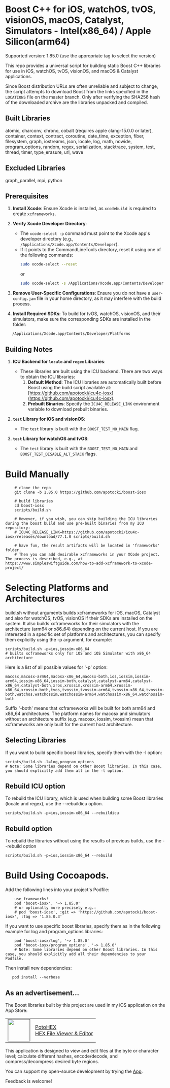 # Boost C++ for iOS, watchOS, tvOS, visionOS, macOS, Catalyst, Simulators - Intel(x86_64) / Apple Silicon(arm64)

Supported version: 1.85.0 (use the appropriate tag to select the version)

This repo provides a universal script for building static Boost C++ libraries for use in iOS, watchOS, tvOS, visionOS, and macOS & Catalyst applications.

Since Boost distribution URLs are often unreliable and subject to change, the script attempts to download Boost from the links specified in the `LOCATIONS` file on the master branch. Only after verifying the SHA256 hash of the downloaded archive are the libraries unpacked and compiled.

## Built Libraries
atomic, charconv, chrono, cobalt (requires apple clang-15.0.0 or later), container, context, contract, coroutine, date_time, exception, fiber, filesystem, graph, iostreams, json, locale, log, math, nowide, program_options, random, regex, serialization, stacktrace, system, test, thread, timer, type_erasure, url, wave

## Excluded Libraries
graph_parallel, mpi, python

## Prerequisites

1. **Install Xcode**: Ensure Xcode is installed, as `xcodebuild` is required to create `xcframeworks`.

2. **Verify Xcode Developer Directory**:
   - The `xcode-select -p` command must point to the Xcode app's developer directory (e.g., `/Applications/Xcode.app/Contents/Developer`).
   - If it points to the CommandLineTools directory, reset it using one of the following commands:
     ```bash
     sudo xcode-select --reset
     ```
     or
     ```bash
     sudo xcode-select -s /Applications/Xcode.app/Contents/Developer
     ```

3. **Remove User-Specific Configurations**: Ensure you do not have a `user-config.jam` file in your home directory, as it may interfere with the build process.

4. **Install Required SDKs**: To build for tvOS, watchOS, visionOS, and their simulators, make sure the corresponding SDKs are installed in the folder:
```
   /Applications/Xcode.app/Contents/Developer/Platforms
```
## Building Notes

1. **ICU Backend for `locale` and `regex` Libraries**:
   - These libraries are built using the ICU backend. There are two ways to obtain the ICU libraries:
     1. **Default Method**: The ICU libraries are automatically built before Boost using the build script available at:
        [https://github.com/apotocki/icu4c-iosx](https://github.com/apotocki/icu4c-iosx).
     2. **Prebuilt Binaries**: Specify the `ICU4C_RELEASE_LINK` environment variable to download prebuilt binaries.

2. **`test` Library for iOS and visionOS**:
   - The `test` library is built with the `BOOST_TEST_NO_MAIN` flag.

3. **`test` Library for watchOS and tvOS**:
   - The `test` library is built with the `BOOST_TEST_NO_MAIN` and `BOOST_TEST_DISABLE_ALT_STACK` flags.

# Build Manually
```
    # clone the repo
    git clone -b 1.85.0 https://github.com/apotocki/boost-iosx
    
    # build libraries
    cd boost-iosx
    scripts/build.sh
    
    # However, if you wish, you can skip building the ICU libraries during the boost build and use pre-built binaries from my ICU repository:
    # ICU4C_RELEASE_LINK=https://github.com/apotocki/icu4c-iosx/releases/download/77.1.0 scripts/build.sh
    
    # have fun, the result artifacts will be located in 'frameworks' folder.
    # Then you can add desirable xcframeworks in your XCode project. The process is described, e.g., at https://www.simpleswiftguide.com/how-to-add-xcframework-to-xcode-project/
```
# Selecting Platforms and Architectures
build.sh without arguments builds xcframeworks for iOS, macOS, Catalyst and also for watchOS, tvOS, visionOS if their SDKs are installed on the system. It also builds xcframeworks for their simulators with the architecture (arm64 or x86_64) depending on the current host.
If you are interested in a specific set of platforms and architectures, you can specify them explicitly using the -p argument, for example:
```
scripts/build.sh -p=ios,iossim-x86_64
# builts xcframeworks only for iOS and iOS Simulator with x86_64 architecture
```
Here is a list of all possible values for '-p' option:
```
macosx,macosx-arm64,macosx-x86_64,macosx-both,ios,iossim,iossim-arm64,iossim-x86_64,iossim-both,catalyst,catalyst-arm64,catalyst-x86_64,catalyst-both,xros,xrossim,xrossim-arm64,xrossim-x86_64,xrossim-both,tvos,tvossim,tvossim-arm64,tvossim-x86_64,tvossim-both,watchos,watchossim,watchossim-arm64,watchossim-x86_64,watchossim-both
```
Suffix '-both' means that xcframeworks will be built for both arm64 and x86_64 architectures.
The platform names for macosx and simulators without an architecture suffix (e.g. macosx, iossim, tvossim) mean that xcframeworks are only built for the current host architecture.

## Selecting Libraries
If you want to build specific boost libraries, specify them with the -l option:
```
scripts/build.sh -l=log,program_options
# Note: Some libraries depend on other Boost libraries. In this case, you should explicitly add them all in the -l option.
```
## Rebuild ICU option
To rebuild the ICU library, which is used when building some Boost libraries (locale and regex), use the --rebuildicu option.
```
scripts/build.sh -p=ios,iossim-x86_64 --rebuildicu
```
## Rebuild option
To rebuild the libraries without using the results of previous builds, use the --rebuild option
```
scripts/build.sh -p=ios,iossim-x86_64 --rebuild

```

# Build Using Cocoapods.
Add the following lines into your project's Podfile:
```
    use_frameworks!
    pod 'boost-iosx', '~> 1.85.0'
    # or optionally more precisely e.g.:
    # pod 'boost-iosx', :git => 'https://github.com/apotocki/boost-iosx', :tag => '1.85.0.3'
```
If you want to use specific boost libraries, specify them as in the following example for log and program_options libraries:
``` 
    pod 'boost-iosx/log', '~> 1.85.0'
    pod 'boost-iosx/program_options', '~> 1.85.0'
    # Note: Some libraries depend on other Boost libraries. In this case, you should explicitly add all their dependencies to your Podfile.
```
Then install new dependencies:
```
   pod install --verbose
```

## As an advertisement...
The Boost libraries built by this project are used in my iOS application on the App Store:

[<table align="center" border=0 cellspacing=0 cellpadding=0><tr><td><img src="https://is4-ssl.mzstatic.com/image/thumb/Purple112/v4/78/d6/f8/78d6f802-78f6-267a-8018-751111f52c10/AppIcon-0-1x_U007emarketing-0-10-0-85-220.png/460x0w.webp" width="70"/></td><td><a href="https://apps.apple.com/us/app/potohex/id1620963302">PotoHEX</a><br>HEX File Viewer & Editor</td><tr></table>]()

This application is designed to view and edit files at the byte or character level; calculate different hashes, encode/decode, and compress/decompress desired byte regions.
  
You can support my open-source development by trying the [App](https://apps.apple.com/us/app/potohex/id1620963302).

Feedback is welcome!
